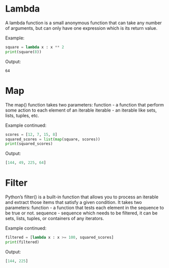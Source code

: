 # Lambda
A lambda function is a small anonymous function that can take any number of arguments, but can only have one expression which is its return value.

Example:
```py
square = lambda x : x ** 2
print(square(8))
```

Output:

    64
    
# Map
The map() function takes two parameters:
function - a function that perform some action to each element of an iterable
iterable - an iterable like sets, lists, tuples, etc.

Example continued:
```py
scores = [12, 7, 15, 8]
squared_scores = list(map(square, scores))
print(squared_scores)
```

Output:
```py
[144, 49, 225, 64]
```

# Filter
Python’s filter() is a built-in function that allows you to process an iterable and extract those items that satisfy a given condition. 
It takes two parameters:
function -  a function that tests each element in the sequence to be true or not.
sequence -  sequence which needs to be filtered, it can be sets, lists, tuples, or containers of any iterators.
        
Example continued:
```py
filtered = [lambda x : x >= 100, squared_scores]
print(filtered)
```

Output:
```py
[144, 225]
```
